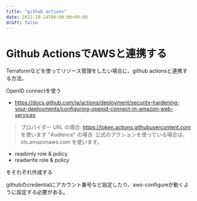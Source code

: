 ```yaml
---
title: "github actions"
date: 2022-10-14T00:00:00+09:00
draft: false
---
```


# Github ActionsでAWSと連携する

Terraformなどを使ってリソース管理をしたい場合に、github actionsと連携する方法。

OpenID connectを使う
- https://docs.github.com/ja/actions/deployment/security-hardening-your-deployments/configuring-openid-connect-in-amazon-web-services

> プロバイダー URL の場合: https://token.actions.githubusercontent.com を使います
> "Audience" の場合: 公式のアクションを使っている場合は、sts.amazonaws.com を使います。


- readonly role & policy
- readwrite role & policy

をそれぞれ作成する


githubのcredentialにアカウント番号など設定したり、aws-configureが動くように設定する必要がある。
